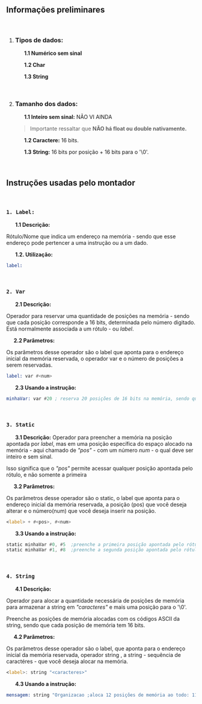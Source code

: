 ## Informações preliminares

<br>

1. ### Tipos de dados:  
    &nbsp; &nbsp; &nbsp; **1.1 Numérico sem sinal** 

    &nbsp; &nbsp; &nbsp; **1.2 Char**
    
    &nbsp; &nbsp; &nbsp; **1.3 String**

<br>

2. ### Tamanho dos dados: 
    
    &nbsp; &nbsp; &nbsp; **1.1 Inteiro sem sinal:** NÃO VI AINDA

    
    > Importante ressaltar que **NÃO há float ou double nativamente.**
    
   
    &nbsp; &nbsp; &nbsp; **1.2 Caractere:** 16 bits.
    

    &nbsp; &nbsp; &nbsp; **1.3 String:** 16 bits por posição + 16 bits para o '\0'.


<br>

## Instruções usadas pelo montador

<br>

### **`1. Label:`** 

 &nbsp; &nbsp; &nbsp; **1.1 Descrição:** 
    
 Rótulo/Nome que indica um endereço na memória - sendo que esse endereço pode pertencer a uma instrução ou a um dado.
    
 &nbsp; &nbsp; &nbsp;  **1.2. Utilização:** 

```asm
label: 
```

<br>

### **`2. Var`**

&nbsp; &nbsp; &nbsp; **2.1 Descrição:**

Operador para reservar uma quantidade de posições na memória - sendo que cada posição corresponde a 16 bits, determinada pelo número digitado. Está normalmente associada a um rótulo - ou *label*. 

&nbsp; &nbsp; &nbsp;**2.2 Parâmetros:**

Os parâmetros desse operador são o label  que aponta para o endereço inicial da memória reservada, o operador var e o número de posições a serem reservadas.
    
```asm
label: var #<num>
```

&nbsp; &nbsp; &nbsp; **2.3 Usando a instrução:**

 ```asm
 minhaVar: var #20 ; reserva 20 posições de 16 bits na memória, sendo que o rótulo "minhaVar" aponta para a primeira posição
 ```

<br> 

### **`3. Static`**

&nbsp; &nbsp; &nbsp; **3.1 Descrição:**
Operador para preencher a memória na posição apontada por *label*, mas em uma posição específica do espaço alocado na memória - aqui chamado de  *"pos"* - com um número *num* - o qual deve ser inteiro e sem sinal.

Isso significa que o *"pos"* permite acessar qualquer posição apontada pelo rótulo, e não somente a primeira

&nbsp; &nbsp; &nbsp;**3.2 Parâmetros:**

Os parâmetros desse operador são o static, o label  que aponta para o endereço inicial da memória reservada, a posição (pos) que você deseja alterar e o número(num) que você deseja inserir na posição.

```asm
<label> + #<pos>, #<num>
```

&nbsp; &nbsp; &nbsp; **3.3 Usando a instrução:**

 ```asm
 static minhaVar #0, #5  ;preenche a primeira posição apontada pelo rótulo "minhaVar" com o número 5
 static minhaVar #1, #8  ;preenche a segunda posição apontada pelo rótulo "minhaVar" com o número 8
 ```
<br> 

### **`4. String`**

&nbsp; &nbsp; &nbsp; **4.1 Descrição:**

Operador para alocar a quantidade necessária de posições de memória para armazenar a string em *"caracteres"* e mais uma posição para o '\0'. 

Preenche as posições de memória alocadas com os códigos ASCII da string, sendo que cada posição de memória tem 16 bits.

&nbsp; &nbsp; &nbsp;**4.2 Parâmetros:**

Os parâmetros desse operador são o label, que aponta para o endereço inicial da memória reservada, operador string , a string - sequência de caractéres - que você deseja alocar na memória.

```asm
<label>: string "<caracteres>"
```


&nbsp; &nbsp; &nbsp; **4.3 Usando a instrução:**

 ```asm
 mensagem: string "Organizacao ;aloca 12 posições de memória ao todo: 11 para todas as letras e mais 1 para '\0' no final. O rótulo "mensagem" aponta para o primeiro caracter da string.
 ```
<br> 


